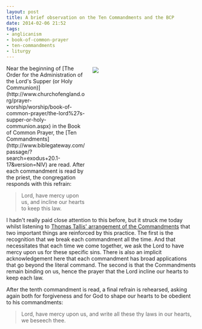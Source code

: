 ```yaml
---
layout: post
title: A brief observation on the Ten Commandments and the BCP
date: 2014-02-06 21:52
tags:
- anglicanism
- book-of-common-prayer
- ten-commandments
- liturgy
---
```

<div style="float: right; margin: 5px 1px 0px 20px; width: 275px; height: 359px;"><img src="https://dl.dropboxusercontent.com/u/3897986/Jake%20Blog%20Images/10-words.jpg"></div>
Near the beginning of [The Order for the Administration of the Lord's Supper (or Holy Communion)](http://www.churchofengland.org/prayer-worship/worship/book-of-common-prayer/the-lord%27s-supper-or-holy-communion.aspx) in the Book of Common Prayer, the [Ten Commandments](http://www.biblegateway.com/passage/?search=exodus+20.1-17&version=NIV) are read. After each commandment is read by the priest, the congregation responds with this refrain:

<blockquote>
Lord, have mercy upon us, and incline our hearts to keep this law.
</blockquote>

I hadn't really paid close attention to this before, but it struck me today whilst listening to [Thomas Tallis' arrangement of the Commandments](http://open.spotify.com/track/0I30kmm797vYIsj1wbH5rq) that two important things are reinforced by this practice. The first is the recognition that we break each commandment all the time. And that necessitates that each time we come together, we ask the Lord to have mercy upon us for these specific sins. There is also an implicit acknowledgement here that each commandment has broad applications that go beyond the literal command. The second is that the Commandments remain binding on us, hence the prayer that the Lord incline our hearts to keep each law.

After the tenth commandment is read, a final refrain is rehearsed, asking again both for forgiveness and for God to shape our hearts to be obedient to his commandments:

<blockquote>
Lord, have mercy upon us, and write all these thy laws in our hearts, we beseech thee.
</blockquote>
